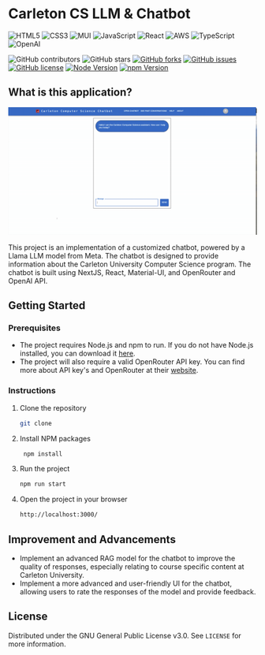 # Carleton CS LLM & Chatbot

![HTML5](https://img.shields.io/badge/html5-%23E34F26.svg?style=for-the-badge&logo=html5&logoColor=white)
![CSS3](https://img.shields.io/badge/css3-%231572B6.svg?style=for-the-badge&logo=css3&logoColor=white)
![MUI](https://img.shields.io/badge/MUI-%230081CB.svg?style=for-the-badge&logo=mui&logoColor=white)
![JavaScript](https://img.shields.io/badge/javascript-%23323330.svg?style=for-the-badge&logo=javascript&logoColor=%23F7DF1E)
![React](https://img.shields.io/badge/React-20232A?style=for-the-badge&logo=react&logoColor=61DAFB)
![AWS](https://img.shields.io/badge/AWS-%23FF9900.svg?style=for-the-badge&logo=amazon-aws&logoColor=white)
![TypeScript](https://img.shields.io/badge/typescript-%23007ACC.svg?style=for-the-badge&logo=typescript&logoColor=white)
![OpenAI](https://a11ybadges.com/badge?logo=openai)

![GitHub contributors](https://img.shields.io/github/contributors/Nguyen-HanhNong/Carleton-CS-LLM-Chatbot?color=ffcc66&style=for-the-badge)
![GitHub stars](https://img.shields.io/github/stars/Nguyen-HanhNong/Carleton-CS-LLM-Chatbot?color=ffcc66&style=for-the-badge)
[![GitHub forks](https://img.shields.io/github/forks/Nguyen-HanhNong/Carleton-CS-LLM-Chatbot?style=for-the-badge)](https://github.com/Nguyen-HanhNong/star_book/network)
[![GitHub issues](https://img.shields.io/github/issues/Nguyen-HanhNong/Carleton-CS-LLM-Chatbot?color=ffcc66&style=for-the-badge)](https://github.com/Nguyen-HanhNong/star_book/issues)
[![GitHub license](https://img.shields.io/github/license/Nguyen-HanhNong/Carleton-CS-LLM-Chatbot?color=ffcc66&style=for-the-badge)](https://github.com/Nguyen-HanhNong/Carleton-CS-LLM-Chatbot/blob/master/LICENSE)
[![Node Version](https://img.shields.io/static/v1?label=Node&message=^20.10.0&color=026e00&style=for-the-badge)](https://nodejs.org)
[![npm Version](https://img.shields.io/static/v1?label=npm&message=^10.2.3&color=cb0000&style=for-the-badge)](https://nodejs.org)

## What is this application?
![Demo of Chatbot GIF](gif/demo.gif)

This project is an implementation of a customized chatbot, powered by a Llama LLM model from Meta. The chatbot is designed to provide information about the Carleton University Computer Science program. The chatbot is built using NextJS, React, Material-UI, and OpenRouter and OpenAI API. 

## Getting Started

### Prerequisites

- The project requires Node.js and npm to run. If you do not have Node.js installed, you can download it [here](https://nodejs.org/en/download/).
- The project will also require a valid OpenRouter API key. You can find more about API key's and OpenRouter at their [website](https://openrouter.ai/docs/api-keys).

### Instructions

1. Clone the repository
   ```sh
   git clone

2. Install NPM packages
   ```sh
    npm install

3. Run the project
   ```sh
   npm run start

4. Open the project in your browser
   ```sh
   http://localhost:3000/

## Improvement and Advancements

- Implement an advanced RAG model for the chatbot to improve the quality of responses, especially relating to course specific content at Carleton University.
- Implement a more advanced and user-friendly UI for the chatbot, allowing users to rate the responses of the model and provide feedback.

## License

Distributed under the GNU General Public License v3.0. See `LICENSE` for more information.
